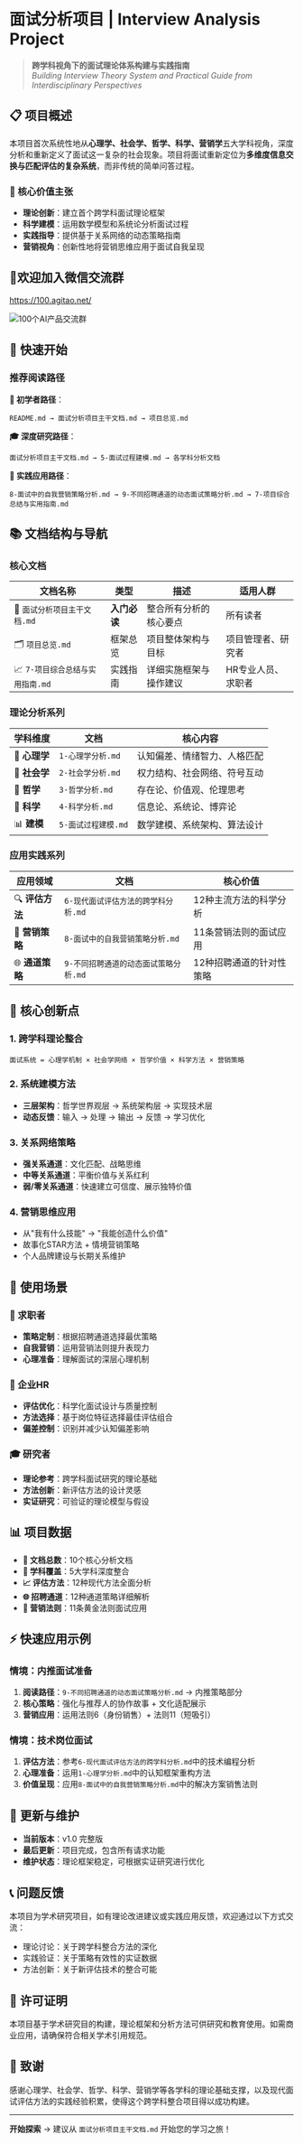 # 面试分析项目 | Interview Analysis Project

> **跨学科视角下的面试理论体系构建与实践指南**  
> *Building Interview Theory System and Practical Guide from Interdisciplinary Perspectives*

## 📋 项目概述

本项目首次系统性地从**心理学、社会学、哲学、科学、营销学**五大学科视角，深度分析和重新定义了面试这一复杂的社会现象。项目将面试重新定位为**多维度信息交换与匹配评估的复杂系统**，而非传统的简单问答过程。

### 🎯 核心价值主张

- **理论创新**：建立首个跨学科面试理论框架
- **科学建模**：运用数学模型和系统论分析面试过程  
- **实践指导**：提供基于关系网络的动态策略指南
- **营销视角**：创新性地将营销思维应用于面试自我呈现

## 👀欢迎加入微信交流群
https://100.agitao.net/

![100个AI产品交流群](https://github.com/user-attachments/assets/c92c830c-5422-464d-a516-c86656a15188)

## 🚀 快速开始

### 推荐阅读路径

**🔰 初学者路径**：
```
README.md → 面试分析项目主干文档.md → 项目总览.md
```

**🎓 深度研究路径**：
```
面试分析项目主干文档.md → 5-面试过程建模.md → 各学科分析文档
```

**💼 实践应用路径**：
```
8-面试中的自我营销策略分析.md → 9-不同招聘通道的动态面试策略分析.md → 7-项目综合总结与实用指南.md
```

## 📚 文档结构与导航

### 核心文档

| 文档名称 | 类型 | 描述 | 适用人群 |
|---------|------|------|----------|
| 📖 `面试分析项目主干文档.md` | **入门必读** | 整合所有分析的核心要点 | 所有读者 |
| 🗂️ `项目总览.md` | 框架总览 | 项目整体架构与目标 | 项目管理者、研究者 |
| 📈 `7-项目综合总结与实用指南.md` | 实践指南 | 详细实施框架与操作建议 | HR专业人员、求职者 |

### 理论分析系列

| 学科维度 | 文档 | 核心内容 |
|---------|------|----------|
| 🧠 **心理学** | `1-心理学分析.md` | 认知偏差、情绪智力、人格匹配 |
| 👥 **社会学** | `2-社会学分析.md` | 权力结构、社会网络、符号互动 |
| 💭 **哲学** | `3-哲学分析.md` | 存在论、价值观、伦理思考 |
| 🔬 **科学** | `4-科学分析.md` | 信息论、系统论、博弈论 |
| 📊 **建模** | `5-面试过程建模.md` | 数学建模、系统架构、算法设计 |

### 应用实践系列

| 应用领域 | 文档 | 核心价值 |
|---------|------|----------|
| 🔍 **评估方法** | `6-现代面试评估方法的跨学科分析.md` | 12种主流方法的科学分析 |
| 🎯 **营销策略** | `8-面试中的自我营销策略分析.md` | 11条营销法则的面试应用 |
| 🌐 **通道策略** | `9-不同招聘通道的动态面试策略分析.md` | 12种招聘通道的针对性策略 |

## 🔑 核心创新点

### 1. 跨学科理论整合
```
面试系统 = 心理学机制 × 社会学网络 × 哲学价值 × 科学方法 × 营销策略
```

### 2. 系统建模方法
- **三层架构**：哲学世界观层 → 系统架构层 → 实现技术层
- **动态反馈**：输入 → 处理 → 输出 → 反馈 → 学习优化

### 3. 关系网络策略
- **强关系通道**：文化匹配、战略思维
- **中等关系通道**：平衡价值与关系红利  
- **弱/零关系通道**：快速建立可信度、展示独特价值

### 4. 营销思维应用
- 从"我有什么技能" → "我能创造什么价值"
- 故事化STAR方法 + 情境营销策略
- 个人品牌建设与长期关系维护

## 🎪 使用场景

### 👔 求职者
- **策略定制**：根据招聘通道选择最优策略
- **自我营销**：运用营销法则提升表现力
- **心理准备**：理解面试的深层心理机制

### 🏢 企业HR
- **评估优化**：科学化面试设计与质量控制
- **方法选择**：基于岗位特征选择最佳评估组合
- **偏差控制**：识别并减少认知偏差影响

### 🎓 研究者
- **理论参考**：跨学科面试研究的理论基础
- **方法创新**：新评估方法的设计灵感
- **实证研究**：可验证的理论模型与假设

## 📊 项目数据

- **📁 文档总数**：10个核心分析文档
- **🔬 学科覆盖**：5大学科深度整合
- **📈 评估方法**：12种现代方法全面分析
- **🌐 招聘通道**：12种通道策略详细解析
- **🎯 营销法则**：11条黄金法则面试应用

## ⚡ 快速应用示例

### 情境：内推面试准备

1. **阅读路径**：`9-不同招聘通道的动态面试策略分析.md` → 内推策略部分
2. **核心策略**：强化与推荐人的协作故事 + 文化适配展示
3. **营销应用**：运用法则6（身份销售）+ 法则11（短吸引）

### 情境：技术岗位面试

1. **评估方法**：参考`6-现代面试评估方法的跨学科分析.md`中的技术编程分析
2. **心理准备**：运用`1-心理学分析.md`中的认知框架重构方法
3. **价值呈现**：应用`8-面试中的自我营销策略分析.md`中的解决方案销售法则

## 🔄 更新与维护

- **当前版本**：v1.0 完整版
- **最后更新**：项目完成，包含所有请求功能
- **维护状态**：理论框架稳定，可根据实证研究进行优化

## 📞 问题反馈

本项目为学术研究项目，如有理论改进建议或实践应用反馈，欢迎通过以下方式交流：

- 理论讨论：关于跨学科整合方法的深化
- 实践验证：关于策略有效性的实证数据
- 方法创新：关于新评估技术的整合可能

## 📄 许可证明

本项目基于学术研究目的构建，理论框架和分析方法可供研究和教育使用。如需商业应用，请确保符合相关学术引用规范。

## 🌟 致谢

感谢心理学、社会学、哲学、科学、营销学等各学科的理论基础支撑，以及现代面试评估方法的实践经验积累，使得这个跨学科整合项目得以成功构建。

---

**开始探索** → 建议从 `面试分析项目主干文档.md` 开始您的学习之旅！ 
